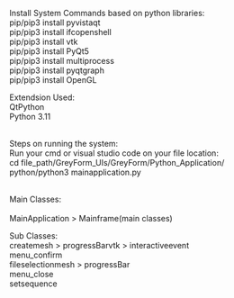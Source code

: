Install System Commands based on python libraries:<br>
pip/pip3 install pyvistaqt <br>
pip/pip3 install ifcopenshell <br>
pip/pip3 install vtk <br>
pip/pip3 install PyQt5 <br>
pip/pip3 install multiprocess <br>
pip/pip3 install pyqtgraph <br>
pip/pip3 install OpenGL <br>

Extendsion Used:<br>
QtPython <br>
Python 3.11 <br> <br>


Steps on running the system:<br>
Run your cmd or visual studio code on your file location:<br>
cd file_path/GreyForm_UIs/GreyForm/Python_Application/<br>
python/python3 mainapplication.py<br><br>

Main Classes:<br>                               
MainApplication > Mainframe(main classes) 

Sub Classes:<br>
createmesh > progressBarvtk > interactiveevent <br>
menu_confirm <br>
fileselectionmesh > progressBar <br>
menu_close <br>
setsequence

